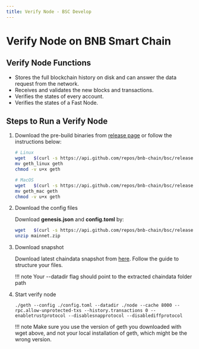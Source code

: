 ```yaml
---
title: Verify Node - BSC Develop
---
```


# Verify Node on BNB Smart Chain

## Verify Node Functions

* Stores the full blockchain history on disk and can answer the data request from the network.
* Receives and validates the new blocks and transactions.
* Verifies the states of every account.
* Verifies the states of a Fast Node.

## Steps to Run a Verify Node

1. Download the pre-build binaries from [release page](https://github.com/bnb-chain/bsc/releases/latest) or follow the instructions below:

    ```bash
    # Linux
    wget   $(curl -s https://api.github.com/repos/bnb-chain/bsc/releases/latest |grep browser_ |grep geth_linux |cut -d\" -f4)
    mv geth_linux geth
    chmod -v u+x geth
    
    # MacOS
    wget   $(curl -s https://api.github.com/repos/bnb-chain/bsc/releases/latest |grep browser_ |grep geth_mac |cut -d\" -f4)
    mv geth_mac geth
    chmod -v u+x geth
    ```

2. Download the config files

    Download **genesis.json** and **config.toml** by:
    
    ```bash
    wget   $(curl -s https://api.github.com/repos/bnb-chain/bsc/releases/latest |grep browser_ |grep mainnet |cut -d\" -f4)
    unzip mainnet.zip
    ```

3. Download snapshot

    Download latest chaindata snapshot from [here](https://github.com/bnb-chain/bsc-snapshots). Follow the guide to structure your files.
    
    !!! note
        Your --datadir flag should point to the extracted chaindata folder path


4. Start verify node
    ```
    ./geth --config ./config.toml --datadir ./node --cache 8000 --rpc.allow-unprotected-txs --history.transactions 0 --enabletrustprotocol --disablesnapprotocol --disablediffprotocol
    ```

    !!! note
        Make sure you use the version of geth you downloaded with wget above, and not your local installation of geth, which might be the wrong version.
    
